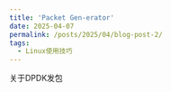 ```yaml
---
title: 'Packet Gen-erator'
date: 2025-04-07
permalink: /posts/2025/04/blog-post-2/
tags:
  - Linux使用技巧
---
```


关于DPDK发包

<!-- more -->

